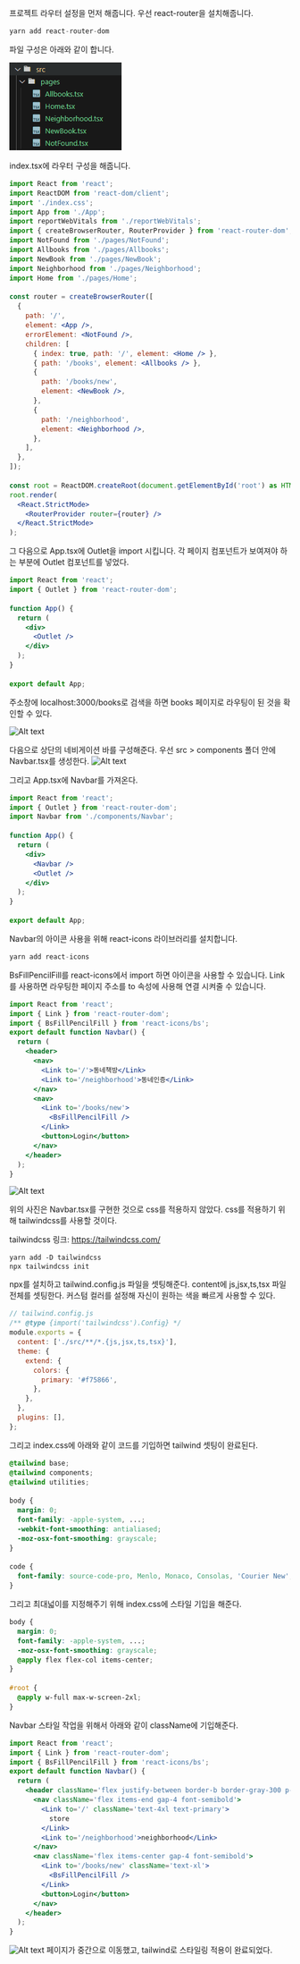프로젝트 라우터 설정을 먼저 해줍니다. 우선 react-router을 설치해줍니다.

```jsx
yarn add react-router-dom
```

파일 구성은 아래와 같이 합니다.

![Alt text](image-9.png)

index.tsx에 라우터 구성을 해줍니다.

```jsx
import React from 'react';
import ReactDOM from 'react-dom/client';
import './index.css';
import App from './App';
import reportWebVitals from './reportWebVitals';
import { createBrowserRouter, RouterProvider } from 'react-router-dom';
import NotFound from './pages/NotFound';
import Allbooks from './pages/Allbooks';
import NewBook from './pages/NewBook';
import Neighborhood from './pages/Neighborhood';
import Home from './pages/Home';

const router = createBrowserRouter([
  {
    path: '/',
    element: <App />,
    errorElement: <NotFound />,
    children: [
      { index: true, path: '/', element: <Home /> },
      { path: '/books', element: <Allbooks /> },
      {
        path: '/books/new',
        element: <NewBook />,
      },
      {
        path: '/neighborhood',
        element: <Neighborhood />,
      },
    ],
  },
]);

const root = ReactDOM.createRoot(document.getElementById('root') as HTMLElement);
root.render(
  <React.StrictMode>
    <RouterProvider router={router} />
  </React.StrictMode>
);
```

그 다음으로 App.tsx에 Outlet을 import 시킵니다. 각 페이지 컴포넌트가 보여져야 하는 부분에 Outlet 컴포넌트를 넣었다.

```jsx
import React from 'react';
import { Outlet } from 'react-router-dom';

function App() {
  return (
    <div>
      <Outlet />
    </div>
  );
}

export default App;
```

주소창에 localhost:3000/books로 검색을 하면 books 페이지로 라우팅이 된 것을 확인할 수 있다.

![Alt text](/images/image-10.png)

다음으로 상단의 네비게이션 바를 구성해준다.
우선 src > components 폴더 안에 Navbar.tsx를 생성한다.
![Alt text](/images/image-11.png)

그리고 App.tsx에 Navbar를 가져온다.

```jsx
import React from 'react';
import { Outlet } from 'react-router-dom';
import Navbar from './components/Navbar';

function App() {
  return (
    <div>
      <Navbar />
      <Outlet />
    </div>
  );
}

export default App;
```

Navbar의 아이콘 사용을 위해 react-icons 라이브러리를 설치합니다.

```jsx
yarn add react-icons
```

BsFillPencilFill를 react-icons에서 import 하면 아이콘을 사용할 수 있습니다. Link를 사용하면 라우팅한 페이지 주소를 to 속성에 사용해 연결 시켜줄 수 있습니다.

```jsx
import React from 'react';
import { Link } from 'react-router-dom';
import { BsFillPencilFill } from 'react-icons/bs';
export default function Navbar() {
  return (
    <header>
      <nav>
        <Link to='/'>동네책방</Link>
        <Link to='/neighborhood'>동네인증</Link>
      </nav>
      <nav>
        <Link to='/books/new'>
          <BsFillPencilFill />
        </Link>
        <button>Login</button>
      </nav>
    </header>
  );
}
```

![Alt text](/images/image-12.png)

위의 사진은 Navbar.tsx를 구현한 것으로 css를 적용하지 않았다. css를 적용하기 위해 tailwindcss를 사용할 것이다.

tailwindcss 링크: https://tailwindcss.com/

```
yarn add -D tailwindcss
npx tailwindcss init
```

npx를 설치하고 tailwind.config.js 파일을 셋팅해준다. content에 js,jsx,ts,tsx 파일 전체를 셋팅한다. 커스텀 컬러를 설정해 자신이 원하는 색을 빠르게 사용할 수 있다.

```js
// tailwind.config.js
/** @type {import('tailwindcss').Config} */
module.exports = {
  content: ['./src/**/*.{js,jsx,ts,tsx}'],
  theme: {
    extend: {
      colors: {
        primary: '#f75866',
      },
    },
  },
  plugins: [],
};
```

그리고 index.css에 아래와 같이 코드를 기입하면 tailwind 셋팅이 완료된다.

```css
@tailwind base;
@tailwind components;
@tailwind utilities;

body {
  margin: 0;
  font-family: -apple-system, ...;
  -webkit-font-smoothing: antialiased;
  -moz-osx-font-smoothing: grayscale;
}

code {
  font-family: source-code-pro, Menlo, Monaco, Consolas, 'Courier New', monospace;
}
```

그리고 최대넓이를 지정해주기 위해 index.css에 스타일 기입을 해준다.

```css
body {
  margin: 0;
  font-family: -apple-system, ...;
  -moz-osx-font-smoothing: grayscale;
  @apply flex flex-col items-center;
}

#root {
  @apply w-full max-w-screen-2xl;
}
```

Navbar 스타일 작업을 위해서 아래와 같이 className에 기입해준다.

```jsx
import React from 'react';
import { Link } from 'react-router-dom';
import { BsFillPencilFill } from 'react-icons/bs';
export default function Navbar() {
  return (
    <header className='flex justify-between border-b border-gray-300 p-2'>
      <nav className='flex items-end gap-4 font-semibold'>
        <Link to='/' className='text-4xl text-primary'>
          store
        </Link>
        <Link to='/neighborhood'>neighborhood</Link>
      </nav>
      <nav className='flex items-center gap-4 font-semibold'>
        <Link to='/books/new' className='text-xl'>
          <BsFillPencilFill />
        </Link>
        <button>Login</button>
      </nav>
    </header>
  );
}
```

![Alt text](/images/image-14.png)
페이지가 중간으로 이동했고, tailwind로 스타일링 적용이 완료되었다.
